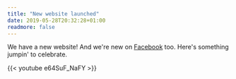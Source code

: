 ```yaml
---
title: "New website launched"
date: 2019-05-28T20:32:28+01:00
readmore: false
---
```


We have a new website! And we're new on [Facebook](https://www.facebook.com/The-Duke-Ellington-Society-UK-400258490568042) too. Here's something jumpin' to celebrate.

{{< youtube e64SuF_NaFY >}}

<!--more-->
